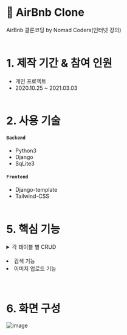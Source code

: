 # 📌 AirBnb Clone

AirBnb 클론코딩 by Nomad Coders(인터넷 강의)
</br></br>

# 1. 제작 기간 & 참여 인원

- 개인 프로젝트
- 2020.10.25 ~ 2021.03.03
  </br></br>

# 2. 사용 기술

#### `Backend`

- Python3
- Django
- SqLite3

#### `Frontend`

- Django-template
- Tailwind-CSS
  </br></br>

# 5. 핵심 기능
<details>
<summary>각 테이블 별 CRUD</summary>
  <ul>
<li>사용자 CRUD</li>
<li>리뷰 CRUD</li>
<li>게시글 CRUD</li>
  </ul>
</details>
</br>
<li>검색 기능</li>
<li>이미지 업로드 기능</li>
</br></br>

# 6. 화면 구성

![image](https://github.com/pjaehyun/airbnb-clone/assets/56579736/0c5d5f44-1fd6-4e60-9e42-75b5f99202f9)
</br></br>
